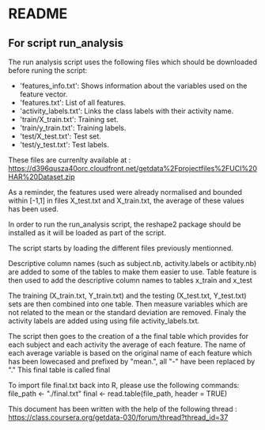 # README
## For script run_analysis

The run analysis script uses the following files which should be downloaded before runing the script: 

- 'features_info.txt': Shows information about the variables used on the feature vector.
- 'features.txt': List of all features.
- 'activity_labels.txt': Links the class labels with their activity name.
- 'train/X_train.txt': Training set.
- 'train/y_train.txt': Training labels. 
- 'test/X_test.txt': Test set. 
- 'test/y_test.txt': Test labels.

These files are currenlty available at : https://d396qusza40orc.cloudfront.net/getdata%2Fprojectfiles%2FUCI%20HAR%20Dataset.zip


As a reminder, the features used were already normalised and bounded within [-1,1] in files X_test.txt and X_train.txt, the average of these values has been used.
 

In order to run the run_analysis script, the reshape2 package should be installed as it will be loaded as part of the script.

The script starts by loading the different files previously mentionned. 

Descriptive column names (such as subject.nb, activity.labels or actibity.nb) are added to some of the tables to make them easier to use.
Table feature is then used to add the descriptive column names to tables x_train and x_test

The training (X_train.txt, Y_train.txt) and the testing (X_test.txt, Y_test.txt) sets are then combined into one table. 
Then measure variables which are not related to the mean or the standard deviation are removed. 
Finaly the activity labels are added using using file activity_labels.txt.

The script then goes to the creation of a the final table which provides for each subject and each activity the average of each feature. The name of each average variable is based on the original name of each feature which has been lowecased and prefixed by "mean.", all "-" have been replaced by "." 
This final table is called final

To import file final.txt back into R, please use the following commands: 
file_path <- "./final.txt"
final <- read.table(file_path, header = TRUE)


This document has been written with the help of the following thread : https://class.coursera.org/getdata-030/forum/thread?thread_id=37